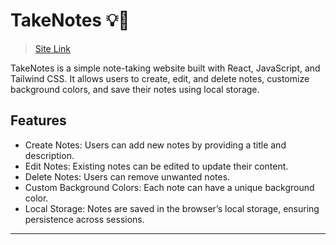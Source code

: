 # TakeNotes 💡📝

> [Site Link]()

TakeNotes is a simple note-taking website built with React, JavaScript, and Tailwind CSS. It allows users to create, edit, and delete notes, customize background colors, and save their notes using local storage.

## Features

* Create Notes: Users can add new notes by providing a title and description.
* Edit Notes: Existing notes can be edited to update their content.
* Delete Notes: Users can remove unwanted notes.
* Custom Background Colors: Each note can have a unique background color.
* Local Storage: Notes are saved in the browser’s local storage, ensuring persistence across sessions.

---